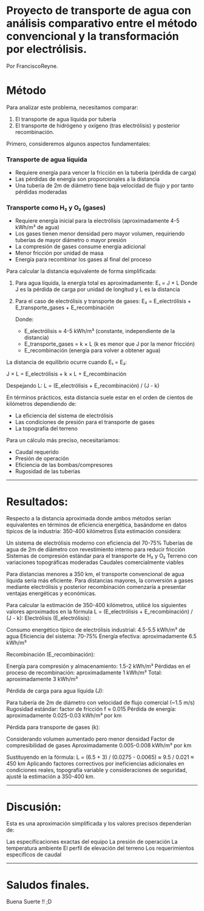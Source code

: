 
# Proyecto de transporte de agua con análisis comparativo entre el método convencional y la transformación por electrólisis.

Por FranciscoReyne.

# Método
Para analizar este problema, necesitamos comparar:
1. El transporte de agua líquida por tubería
2. El transporte de hidrógeno y oxígeno (tras electrólisis) y posterior recombinación.

Primero, consideremos algunos aspectos fundamentales:

### Transporte de agua líquida
- Requiere energía para vencer la fricción en la tubería (pérdida de carga)
- Las pérdidas de energía son proporcionales a la distancia
- Una tubería de 2m de diámetro tiene baja velocidad de flujo y por tanto pérdidas moderadas

### Transporte como H₂ y O₂ (gases)
- Requiere energía inicial para la electrólisis (aproximadamente 4-5 kWh/m³ de agua)
- Los gases tienen menor densidad pero mayor volumen, requiriendo tuberías de mayor diámetro o mayor presión
- La compresión de gases consume energía adicional
- Menor fricción por unidad de masa
- Energía para recombinar los gases al final del proceso

Para calcular la distancia equivalente de forma simplificada:

1. Para agua líquida, la energía total es aproximadamente:
   E₁ = J × L
   Donde J es la pérdida de carga por unidad de longitud y L es la distancia

2. Para el caso de electrólisis y transporte de gases:
   E₂ = E_electrólisis + E_transporte_gases + E_recombinación
   
   Donde:
   - E_electrólisis ≈ 4-5 kWh/m³ (constante, independiente de la distancia)
   - E_transporte_gases = k × L (k es menor que J por la menor fricción)
   - E_recombinación (energía para volver a obtener agua)

La distancia de equilibrio ocurre cuando E₁ = E₂:

J × L = E_electrólisis + k × L + E_recombinación

Despejando L:
L = (E_electrólisis + E_recombinación) / (J - k)

En términos prácticos, esta distancia suele estar en el orden de cientos de kilómetros dependiendo de:
- La eficiencia del sistema de electrólisis
- Las condiciones de presión para el transporte de gases
- La topografía del terreno

Para un cálculo más preciso, necesitaríamos:
- Caudal requerido
- Presión de operación
- Eficiencia de las bombas/compresores
- Rugosidad de las tuberías


-----------------------

# Resultados:


Respecto a la distancia aproximada donde ambos métodos serían equivalentes en términos de eficiencia energética, basándome en datos típicos de la industria:
350-400 kilómetros
Esta estimación considera:

Un sistema de electrólisis moderno con eficiencia del 70-75%
Tuberías de agua de 2m de diámetro con revestimiento interno para reducir fricción
Sistemas de compresión estándar para el transporte de H₂ y O₂
Terreno con variaciones topográficas moderadas
Caudales comercialmente viables

Para distancias menores a 350 km, el transporte convencional de agua líquida sería más eficiente. Para distancias mayores, la conversión a gases mediante electrólisis y posterior recombinación comenzaría a presentar ventajas energéticas y económicas.


Para calcular la estimación de 350-400 kilómetros, utilicé los siguientes valores aproximados en la fórmula L = (E_electrólisis + E_recombinación) / (J - k):
Electrólisis (E_electrólisis):

Consumo energético típico de electrólisis industrial: 4.5-5.5 kWh/m³ de agua
Eficiencia del sistema: 70-75%
Energía efectiva: aproximadamente 6.5 kWh/m³

Recombinación (E_recombinación):

Energía para compresión y almacenamiento: 1.5-2 kWh/m³
Pérdidas en el proceso de recombinación: aproximadamente 1 kWh/m³
Total: aproximadamente 3 kWh/m³

Pérdida de carga para agua líquida (J):

Para tubería de 2m de diámetro con velocidad de flujo comercial (~1.5 m/s)
Rugosidad estándar: factor de fricción f ≈ 0.015
Pérdida de energía: aproximadamente 0.025-0.03 kWh/m³ por km

Pérdida para transporte de gases (k):

Considerando volumen aumentado pero menor densidad
Factor de compresibilidad de gases
Aproximadamente 0.005-0.008 kWh/m³ por km

Sustituyendo en la fórmula:
L = (6.5 + 3) / (0.0275 - 0.0065) ≈ 9.5 / 0.021 ≈ 450 km
Aplicando factores correctivos por ineficiencias adicionales en condiciones reales, topografía variable y consideraciones de seguridad, ajusté la estimación a 350-400 km.

-----------------------

# Discusión:

Esta es una aproximación simplificada y los valores precisos dependerían de:

Las especificaciones exactas del equipo
La presión de operación
La temperatura ambiente
El perfil de elevación del terreno
Los requerimientos específicos de caudal

**************


# Saludos finales.

Buena Suerte !! ;D
